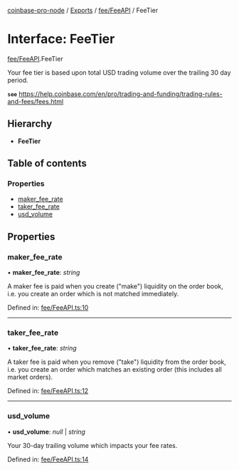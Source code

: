 [coinbase-pro-node](../../README.md) / [Exports](../../modules.md) / [fee/FeeAPI](../../modules/fee_feeapi.md) / FeeTier

# Interface: FeeTier

[fee/FeeAPI](../../modules/fee_feeapi.md).FeeTier

Your fee tier is based upon total USD trading volume over the trailing 30 day period.

**`see`** https://help.coinbase.com/en/pro/trading-and-funding/trading-rules-and-fees/fees.html

## Hierarchy

- **FeeTier**

## Table of contents

### Properties

- [maker_fee_rate](feeapi.feetier.md#maker_fee_rate)
- [taker_fee_rate](feeapi.feetier.md#taker_fee_rate)
- [usd_volume](feeapi.feetier.md#usd_volume)

## Properties

### maker_fee_rate

• **maker_fee_rate**: _string_

A maker fee is paid when you create ("make") liquidity on the order book, i.e. you create an order which is not matched immediately.

Defined in: [fee/FeeAPI.ts:10](https://github.com/bennycode/coinbase-pro-node/blob/3350621/src/fee/FeeAPI.ts#L10)

---

### taker_fee_rate

• **taker_fee_rate**: _string_

A taker fee is paid when you remove ("take") liquidity from the order book, i.e. you create an order which matches an existing order (this includes all market orders).

Defined in: [fee/FeeAPI.ts:12](https://github.com/bennycode/coinbase-pro-node/blob/3350621/src/fee/FeeAPI.ts#L12)

---

### usd_volume

• **usd_volume**: _null_ \| _string_

Your 30-day trailing volume which impacts your fee rates.

Defined in: [fee/FeeAPI.ts:14](https://github.com/bennycode/coinbase-pro-node/blob/3350621/src/fee/FeeAPI.ts#L14)
